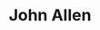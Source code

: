 ---
title: John Allen
qrcode: data:image/png;base64,iVBORw0KGgoAAAANSUhEUgAAAQAAAAEAAQMAAABmvDolAAAABlBMVEX///8AAABVwtN&#43;AAAB/0lEQVR42uyYMe70KgzEZ0VByRFyFG4WkptxFI5ASYEyTwN5/&#43;xKW33VOoql1Urwaxzbg2089thj/2aJJBvgKuAryLIi6Iz3AgC8GiJCebFG15YNIZ8XdgBH7m3JPZTV1&#43;hYUg&#43;ZLBYBKlgIdA2Wga48q&#43;ieB&#43;4IjJxcOEsqC&#43;9fkvbXgaEPV062Ze9fBOTHgWmLwrMOlePxTdJ/HFDKcagcp7ydbpZ7Aei6WXSz&#43;RHFA4Gvq7JMAGnmZe5YyBrFOebDc7MEwDGvnhIGHXVfhJO2gORqJIt&#43;qYU82gNEjr8bAWCNhxfAvSH2KYySd1MAQk5Sg0C2QMei&#43;L6H2wKQXMXqS3RVjSn0sMrNdxk0AMip1KRyGO1BWzZX43G1B/cAEkJefRma7lVkPBw/xdwC0BH3BkjM2&#43;m4au3KSQvA9E9PEtQFdc&#43;9I76XngVAwVJJ6cgzT8fBS&#43;XuA8CrzV6OuTY4HDP8R9IaAMb2ALML&#43;stJLJspwI0I6UVd1RewvIaYX1OSCQCIeoS6vJ3TwRyE0q2Ac9ZTTip&#43;&#43;g4dOK6cNAGcy8PIiqQuaKxDPuYLE8DcgeSzqtRe96F5NAWcy0NHTT86fc2tyD2BIebjLdpZv30HEwBn4z0KLHx25haA/7fuZy/nx8KK1oBzeej&#43;xuq9Bw2k262Axx577NP&#43;CwAA///QM5GPDmmAmgAAAABJRU5ErkJggg==
index: false
private: true
---